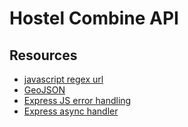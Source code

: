 # Hostel Combine API

## Resources

- [javascript regex url](https://stackoverflow.com/questions/3809401/what-is-a-good-regular-expression-to-match-a-url)
- [GeoJSON](https://mongoosejs.com/docs/geojson.html)
- [Express JS error handling](https://expressjs.com/en/guide/error-handling.html)
- [Express async handler](https://github.com/Abazhenov/express-async-handler)

